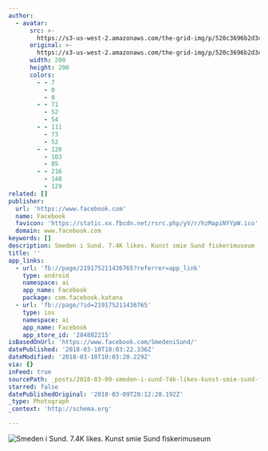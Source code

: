 ```yaml
---
author:
  - avatar:
      src: >-
        https://s3-us-west-2.amazonaws.com/the-grid-img/p/520c3696b2d3c248ce57df6aedc52965e8cfd749.jpg
      original: >-
        https://s3-us-west-2.amazonaws.com/the-grid-img/p/520c3696b2d3c248ce57df6aedc52965e8cfd749.jpg
      width: 200
      height: 200
      colors:
        - - 7
          - 0
          - 0
        - - 71
          - 52
          - 54
        - - 111
          - 73
          - 52
        - - 120
          - 103
          - 85
        - - 216
          - 148
          - 129
related: []
publisher:
  url: 'https://www.facebook.com'
  name: Facebook
  favicon: 'https://static.xx.fbcdn.net/rsrc.php/yV/r/hzMapiNYYpW.ico'
  domain: www.facebook.com
keywords: []
description: Smeden i Sund. 7.4K likes. Kunst smie Sund fiskerimuseum
title: ''
app_links:
  - url: 'fb://page/219175211436765?referrer=app_link'
    type: android
    namespace: ai
    app_name: Facebook
    package: com.facebook.katana
  - url: 'fb://page/?id=219175211436765'
    type: ios
    namespace: ai
    app_name: Facebook
    app_store_id: '284882215'
isBasedOnUrl: 'https://www.facebook.com/SmedeniSund/'
datePublished: '2018-03-10T10:03:22.336Z'
dateModified: '2018-03-10T10:03:20.229Z'
via: {}
inFeed: true
sourcePath: _posts/2018-03-09-smeden-i-sund-74k-likes-kunst-smie-sund-fiskerimuseum.md
starred: false
datePublishedOriginal: '2018-03-09T20:12:28.192Z'
_type: Photograph
_context: 'http://schema.org'

---
```

![Smeden i Sund. 7.4K likes. Kunst smie Sund fiskerimuseum](https://s3-us-west-2.amazonaws.com/the-grid-img/p/520c3696b2d3c248ce57df6aedc52965e8cfd749.jpg)